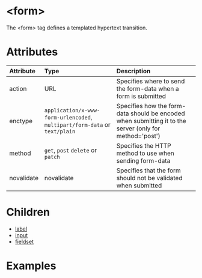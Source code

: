 # &lt;form&gt;

The &lt;form&gt; tag defines a templated hypertext transition.

# Attributes

| Attribute        | Type           | Description  |
| :--------------- |:---------------| :------------|
| action | URL | Specifies where to send the form-data when a form is submitted |
| enctype | ```application/x-www-form-urlencoded```, ```multipart/form-data``` or ```text/plain``` | Specifies how the form-data should be encoded when submitting it to the server (only for method='post') |
| method | ```get```, ```post``` ```delete``` or ```patch``` | Specifies the HTTP method to use when sending form-data |
| novalidate | novalidate | Specifies that the form should not be validated when submitted |

# Children

  * [label](label.html)
  * [input](input.html)
  * [fieldset](fieldset.html)

# Examples

